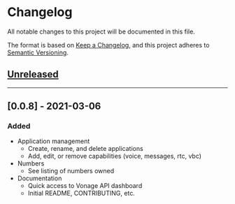 # Changelog

All notable changes to this project will be documented in this file.

The format is based on [Keep a Changelog](https://keepachangelog.com/en/1.0.0/),
and this project adheres to [Semantic Versioning](https://semver.org/spec/v2.0.0.html).

## [Unreleased]

---

## [0.0.8] - 2021-03-06

### Added

- Application management
  - Create, rename, and delete applications
  - Add, edit, or remove capabilities (voice, messages, rtc, vbc)
- Numbers
  - See listing of numbers owned
- Documentation
  - Quick access to Vonage API dashboard
  - Initial README, CONTRIBUTING, etc.

[unreleased]: https://github.com/vonage/vscode/compare/0.0.8...HEAD
[0.0.6]: https://github.com/vonage/vscode/compare/edc07b4...0.0.8
